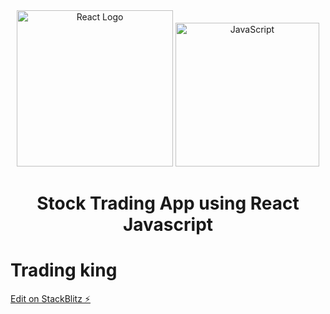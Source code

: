   <div align="center">
    <img title="Outlier" src="https://upload.wikimedia.org/wikipedia/commons/a/a7/React-icon.svg" alt="React Logo" width="250" />
    <img title="TypeScript" alt="JavaScript" height=230
      src="https://upload.wikimedia.org/wikipedia/commons/6/6a/JavaScript-logo.png">
   </div>
  <h1 align="center">
    Stock Trading App using React Javascript
  </h1>


# Trading king

[Edit on StackBlitz ⚡️](https://stackblitz.com/edit/vitejs-vite-xidpyy)

